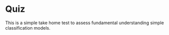 # Quiz

This is a simple take home test to assess fundamental understanding simple classification models.
